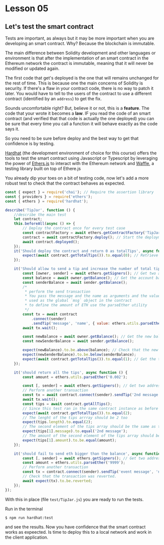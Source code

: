 # Lesson 05

## Let's test the smart contract

<!-- ALL-CONTRIBUTORS-BADGE:START - Do not remove or modify this section -->
<!-- ALL-CONTRIBUTORS-BADGE:END -->

Tests are important, as always but it may be more important when you are developing an smart contract. Why?
Because the blockchain is immutable.

The main difference between Solidity development and other languages or environment is that after the implementation of an smart contract in the Ethereum network the contract is immutable, meaning that it will never be modified or updated again.

The first code that get's deployed is the one that will remains unchanged for the rest of time. This is because one the main concerns of Solidity is security. If there's a flaw in your contract code, there is no way to patch it later. You would have to tell to the users of the contract to use a different contract (identified by an `address`) to get the fix.

Sounds uncomfortable right? But, believe it or not, this is a **feature**. The code that your wrote it becomes a **law**. IF you read the code of an smart contract (and verified that that code is actually the one deployed) you can be sure that every time you call a function it will behave exactly as the code says it.

So you need to be sure before deploy and the best way to get that confidence is by testing.

[Hardhat](https://hardhat.org/) (the development environment of choice for this course) offers the tools to test the smart contract using Javascript or Typescript by leveraging the power of [Ethers.js](https://docs.ethers.io/) to interact with the Ethereum network and [Waffle](https://getwaffle.io/), a testing library built on top of Ethere.js

You already dip your toes on a bit of testing code, now let's add a more robust test to check that the contract behaves as expected.

```javascript
const { expect } = require('chai'); // Require the assertion library
const { providers } = require('ethers');
const { ethers } = require('hardhat');

describe('TipJar', function () {
	//describe the main test
	let contract;
	this.beforeAll(async () => {
		// Deploy the contract once for every test case
		const contractFactory = await ethers.getContractFactory('TipJar'); //Create an abstraction of the contract used to deploy the TipJar
		contract = await contractFactory.deploy(); // Start the deployment process, resolves to a Contract object
		await contract.deployed();
	});
	it('Should deploy the contract and return 0 as totalTips', async function () {
		expect(await contract.getTotalTips()).to.equal(0); // Retrieve the total number of tips
	});

	it('Should allow to send a tip and increase the number of total tips', async function () {
		const [owner, sender] = await ethers.getSigners(); // Get two addresses, the owner and the sender
		const balance = await owner.getBalance(); // Get the account balance of the owner
		const senderBalance = await sender.getBalance();
		/*
		 * perform the send transaction
		 * You pass the message and the name as arguments and the value as an object that is then
		 * used as the global `msg` object in the contract
		 * to define the amount of ETH use the parseEther utility
		 */
		const tx = await contract
			.connect(sender)
			.sendTip('message', 'name', { value: ethers.utils.parseEther('0.001') });
		await tx.wait();

		const newBalance = await owner.getBalance(); // Get the new balance of the owner account
		const newSenderBalance = await sender.getBalance();

		expect(newBalance).to.be.above(balance); // Check that the new balance if greater than before
		expect(newSenderBalance).to.be.below(senderBalance);
		expect(await contract.getTotalTips()).to.equal(1); // Get the total number of tips
	});

	it('should return all the tips', async function () {
		const amount = ethers.utils.parseEther('0.002');

		const [, sender] = await ethers.getSigners(); // Get two addresses, the owner and the sender
		// Perform another transaction
		const tx = await contract.connect(sender).sendTip('2nd message', '2nd name', { value: amount });
		await tx.wait();
		const tips = await contract.getAllTips();
		// Since this test ran in the same contract instance as before the total number of tips should be 2
		expect(await contract.getTotalTips()).to.equal(2);
		// The lenght of the tips arrray should be 2 too
		expect(tips.length).to.equal(2);
		// The second element of the tips array should be the same as the transaction sent
		expect(tips[1].message).to.equal('2nd message');
		// The amount of the second element of the tips array should be the same as the transaction sent
		expect(tips[1].amount).to.be.equal(amount);
	});

	it('should fail to send eth bigger than the balance', async function () {
		const [, sender] = await ethers.getSigners(); // Get two addresses, the owner and the sender
		const amount = ethers.utils.parseEther('9999');
		// Perform another transaction
		const tx = contract.connect(sender).sendTip('event message', 'name', { value: amount });
		// Check that the transaction was reverted.
		await expect(tx).to.be.reverted;
	});
});
```

With this in place (file `test/TipJar.js`) you are ready to run the tests.

Run in the terminal

```bash
$ npm run hardhat:test
```

and see the results. Now you have confidence that the smart contract works as expeected. Is time to deploy this to a local network and work in the client application.